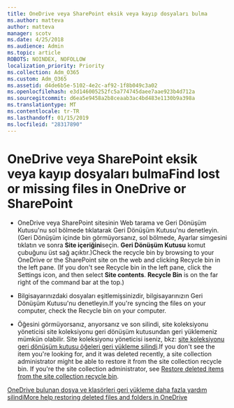 ```yaml
---
title: OneDrive veya SharePoint eksik veya kayıp dosyaları bulma
ms.author: matteva
author: matteva
manager: scotv
ms.date: 4/25/2018
ms.audience: Admin
ms.topic: article
ROBOTS: NOINDEX, NOFOLLOW
localization_priority: Priority
ms.collection: Adm_O365
ms.custom: Adm_O365
ms.assetid: d4de6b5e-5102-4e2c-af92-1f8b049c3a02
ms.openlocfilehash: e3d146005252fc5a774745daee7aae923b4d712a
ms.sourcegitcommit: d6ea5e9458a2b8ceaab3ac4bd483e1130b9a398a
ms.translationtype: MT
ms.contentlocale: tr-TR
ms.lasthandoff: 01/15/2019
ms.locfileid: "28317890"
---
```

# <a name="find-lost-or-missing-files-in-onedrive-or-sharepoint"></a><span data-ttu-id="ed2fe-102">OneDrive veya SharePoint eksik veya kayıp dosyaları bulma</span><span class="sxs-lookup"><span data-stu-id="ed2fe-102">Find lost or missing files in OneDrive or SharePoint</span></span>

- <span data-ttu-id="ed2fe-p101">OneDrive veya SharePoint sitesinin Web tarama ve Geri Dönüşüm Kutusu'nu sol bölmede tıklatarak Geri Dönüşüm Kutusu'nu denetleyin. (Geri Dönüşüm içinde bin görmüyorsanız, sol bölmede, Ayarlar simgesini tıklatın ve sonra **Site içeriğini**seçin. **Geri Dönüşüm Kutusu** komut çubuğunu üst sağ açıktır.)</span><span class="sxs-lookup"><span data-stu-id="ed2fe-p101">Check the recycle bin by browsing to your OneDrive or the SharePoint site on the web and clicking Recycle bin in the left pane. (If you don't see Recycle bin in the left pane, click the Settings icon, and then select **Site contents**. **Recycle Bin** is on the far right of the command bar at the top.)</span></span> 
    
- <span data-ttu-id="ed2fe-106">Bilgisayarınızdaki dosyaları eşitlemişsinizdir, bilgisayarınızın Geri Dönüşüm Kutusu'nu denetleyin.</span><span class="sxs-lookup"><span data-stu-id="ed2fe-106">If you're syncing the files on your computer, check the Recycle bin on your computer.</span></span> 
    
- <span data-ttu-id="ed2fe-p102">Öğesini görmüyorsanız, arıyorsanız ve son silindi, site koleksiyonu yöneticisi site koleksiyonu geri dönüşüm kutusundan geri yüklemeniz mümkün olabilir. Site koleksiyonu yöneticisi iseniz, bkz: [site koleksiyonu geri dönüşüm kutusu öğeleri geri yükleme silindi](https://go.microsoft.com/fwlink/?linkid=866439).</span><span class="sxs-lookup"><span data-stu-id="ed2fe-p102">If you don't see the item you're looking for, and it was deleted recently, a site collection administrator might be able to restore it from the site collection recycle bin. If you're the site collection administrator, see [Restore deleted items from the site collection recycle bin](https://go.microsoft.com/fwlink/?linkid=866439).</span></span>
    
[<span data-ttu-id="ed2fe-109">OneDrive bulunan dosya ve klasörleri geri yükleme daha fazla yardım silindi</span><span class="sxs-lookup"><span data-stu-id="ed2fe-109">More help restoring deleted files and folders in OneDrive</span></span>](https://go.microsoft.com/fwlink/?linkid=872872)
  

